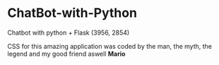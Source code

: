 # ChatBot-with-Python
Chatbot with python + Flask (3956, 2854)

CSS for this amazing application was coded by the man, the myth, the legend and my good friend aswell **Mario**
